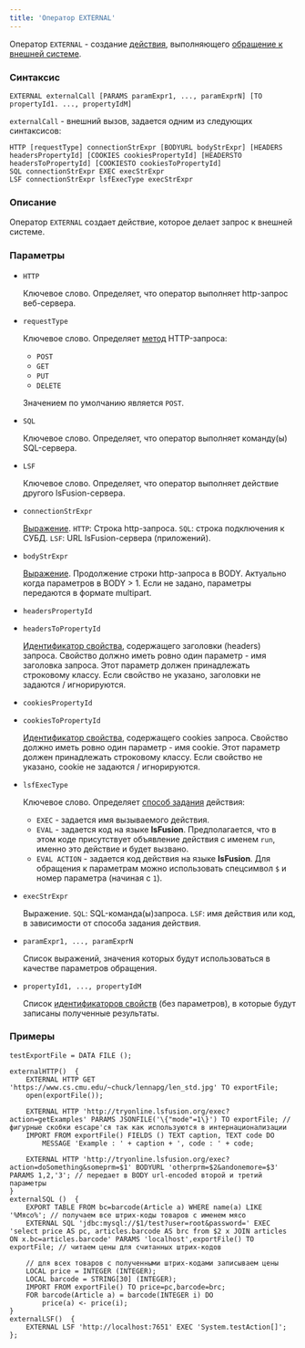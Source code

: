 ```yaml
---
title: 'Оператор EXTERNAL'
---
```


Оператор `EXTERNAL` - создание [действия](Actions.md), выполняющего [обращение к внешней системе](Access_to_an_external_system_EXTERNAL.md). 

### Синтаксис

    EXTERNAL externalCall [PARAMS paramExpr1, ..., paramExprN] [TO propertyId1. ..., propertyIdM]

`externalCall` - внешний вызов, задается одним из следующих синтаксисов:

    HTTP [requestType] connectionStrExpr [BODYURL bodyStrExpr] [HEADERS headersPropertyId] [COOKIES cookiesPropertyId] [HEADERSTO headersToPropertyId] [COOKIESTO cookiesToPropertyId]
    SQL connectionStrExpr EXEC execStrExpr
    LSF connectionStrExpr lsfExecType execStrExpr

### Описание

Оператор `EXTERNAL` создает действие, которое делает запрос к внешней системе.

### Параметры

- `HTTP`

    Ключевое слово. Определяет, что оператор выполняет http-запрос веб-сервера.

- `requestType`

    Ключевое слово. Определяет [метод](https://ru.wikipedia.org/wiki/HTTP#%D0%9C%D0%B5%D1%82%D0%BE%D0%B4%D1%8B) HTTP-запроса:

    - `POST`
    - `GET`
    - `PUT`
    - `DELETE`

  Значением по умолчанию является `POST`.

- `SQL`

    Ключевое слово. Определяет, что оператор выполняет команду(ы) SQL-сервера.

- `LSF`

    Ключевое слово. Определяет, что оператор выполняет действие другого lsFusion-сервера.

- `connectionStrExpr`

    [Выражение](Expression.md). `HTTP`: Строка http-запроса. `SQL`: строка подключения к СУБД. `LSF`: URL lsFusion-сервера (приложений).

- `bodyStrExpr`

    [Выражение](Expression.md). Продолжение строки http-запроса в BODY. Актуально когда параметров в BODY > 1. Если не задано, параметры передаются в формате multipart.

- `headersPropertyId`
- `headersToPropertyId`

    [Идентификатор свойства](IDs.md#propertyid-broken), содержащего заголовки (headers) запроса. Свойство должно иметь ровно один параметр - имя заголовка запроса. Этот параметр должен принадлежать строковому классу. Если свойство не указано, заголовки не задаются / игнорируются.

- `cookiesPropertyId`
- `cookiesToPropertyId`

    [Идентификатор свойства](IDs.md#propertyid-broken), содержащего cookies запроса. Свойство должно иметь ровно один параметр - имя cookie. Этот параметр должен принадлежать строковому классу. Если свойство не указано, cookie не задаются / игнорируются.

- `lsfExecType`

    Ключевое слово. Определяет [способ задания](Access_from_an_external_system.md#actiontype) действия:

    - `EXEC` - задается имя вызываемого действия.
    - `EVAL` - задается код на языке **lsFusion**. Предполагается, что в этом коде присутствует объявление действия с именем `run`, именно это действие и будет вызвано.
    - `EVAL ACTION` - задается код действия на языке **lsFusion**. Для обращения к параметрам можно использовать спецсимвол `$` и номер параметра (начиная с `1`).

- `execStrExpr`

    Выражение. `SQL`: SQL-команда(ы)запроса. `LSF`: имя действия или код, в зависимости от способа задания действия.

- `paramExpr1, ..., paramExprN`

    Список выражений, значения которых будут использоваться в качестве параметров обращения.

- `propertyId1, ..., propertyIdM`

    Список [идентификаторов свойств](IDs.md) (без параметров), в которые будут записаны полученные результаты.

### Примеры

```lsf
testExportFile = DATA FILE ();

externalHTTP()  {
    EXTERNAL HTTP GET 'https://www.cs.cmu.edu/~chuck/lennapg/len_std.jpg' TO exportFile;
    open(exportFile());

    EXTERNAL HTTP 'http://tryonline.lsfusion.org/exec?action=getExamples' PARAMS JSONFILE('\{"mode"=1\}') TO exportFile; // фигурные скобки escape'ся так как используются в интернационализации
    IMPORT FROM exportFile() FIELDS () TEXT caption, TEXT code DO
        MESSAGE 'Example : ' + caption + ', code : ' + code;

    EXTERNAL HTTP 'http://tryonline.lsfusion.org/exec?action=doSomething&someprm=$1' BODYURL 'otherprm=$2&andonemore=$3' PARAMS 1,2,'3'; // передает в BODY url-encoded второй и третий параметры
}
externalSQL ()  {
    EXPORT TABLE FROM bc=barcode(Article a) WHERE name(a) LIKE '%Мясо%'; // получаем все штрих-коды товаров с именем мясо
    EXTERNAL SQL 'jdbc:mysql://$1/test?user=root&password=' EXEC 'select price AS pc, articles.barcode AS brc from $2 x JOIN articles ON x.bc=articles.barcode' PARAMS 'localhost',exportFile() TO exportFile; // читаем цены для считанных штрих-кодов

    // для всех товаров с полученными штрих-кодами записываем цены
    LOCAL price = INTEGER (INTEGER);
    LOCAL barcode = STRING[30] (INTEGER);
    IMPORT FROM exportFile() TO price=pc,barcode=brc;
    FOR barcode(Article a) = barcode(INTEGER i) DO
        price(a) <- price(i);
}
externalLSF()  {
    EXTERNAL LSF 'http://localhost:7651' EXEC 'System.testAction[]';
};
```
